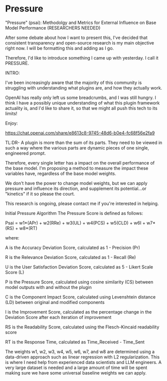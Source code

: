 # Pressure
"Pressure" (psai): Methodolgy and Metrics for External Influence on Base Model Performance
(RESEARCHERS NEEDED)

After some debate about how I want to present this, I've decided that consistent transparency and open-source research is my main objective right now. I will be formatting this and adding as I go. 

Therefore, I'd like to introduce something I came up with yesterday. I call it PRESSURE. 

INTRO:

I've been increasingly aware that the majority of this community is struggling with understanding what plugins are,  and how they actually work. 

OpenAI has really only left us some breadcrumbs, and I was still hungry.  I think I have a possibly unique understanding of what this plugin framework actuality is,  and I'd like to share it,  so that we might all push this tech to its limits!

Enjoy:

https://chat.openai.com/share/e8613c8-9745-48d6-b0e4-fc68f56e2fa9

TL:DR- A plugin is more than the sum of its parts. They need to be viewed in such a way where the various parts are dynamic pieces of one single, engineered prompt.

 Therefore, every single letter has a impact on the overall performance of the base model. I'm proposing a method to measure the impact these variables have, regardless of the base model weights.  

We don't have the power to change model weights,  but we can apply pressure and influence its direction, and supplement its potential...or "kinetics" if it so please the court.  


This research is ongoing, please contact me if you're interested in helping. 

Initial Pressure Algorithm
The Pressure Score is defined as follows:

Psai = w1*(APr) + w2(RRe) + w3(UL) + w4(PCS) + w5(CLD) + w6I + w7*(RS) + w8*(RT)

where:

A is the Accuracy Deviation Score, calculated as 1 - Precision (Pr)

R is the Relevance Deviation Score, calculated as 1 - Recall (Re)

U is the User Satisfaction Deviation Score, calculated as 5 - Likert Scale Score (L)

P is the Pressure Score, calculated using cosine similarity (CS) between model outputs with and without the plugin

C is the Component Impact Score, calculated using Levenshtein distance (LD) between original and modified components

I is the Improvement Score, calculated as the percentage change in the Deviation Score after each iteration of improvement

RS is the Readability Score, calculated using the Flesch-Kincaid readability score

RT is the Response Time, calculated as Time_Received - Time_Sent

The weights w1, w2, w3, w4, w5, w6, w7, and w8 are determined using a data-driven approach such as linear regression with L2 regularization. This is where I need help from experienced data scientists and LLM engineers. A very large dataset is needed and a large amount of time will be spent making sure we have some universal baseline weights we can apply. 
